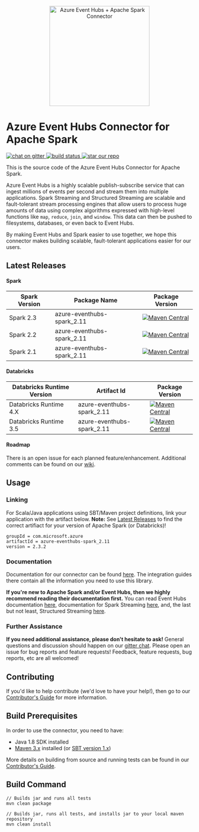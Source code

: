 <p align="center">
  <img src="event-hubs_spark.png" alt="Azure Event Hubs + Apache Spark Connector" width="270"/>
</p>

<h1>Azure Event Hubs Connector for Apache Spark</h1> 

<p>
  <a href="https://gitter.im/azure-event-hubs-spark">
    <img src="https://badges.gitter.im/gitterHQ/gitter.png" alt="chat on gitter">
  </a>
  <a href="https://travis-ci.org/Azure/azure-event-hubs-spark">
    <img src="https://travis-ci.org/Azure/azure-event-hubs-spark.svg?branch=master" alt="build status">
  </a>
  <a href="#star-our-repo">
    <img src="https://img.shields.io/github/stars/azure/azure-event-hubs-spark.svg?style=social&label=Stars" alt="star our repo">
  </a>
</p> 

This is the source code of the Azure Event Hubs Connector for Apache Spark. 

Azure Event Hubs is a highly scalable publish-subscribe service that can ingest millions of events per second and stream them into multiple applications. 
Spark Streaming and Structured Streaming are scalable and fault-tolerant stream processing engines that allow users to process huge amounts of data using 
complex algorithms expressed with high-level functions like `map`, `reduce`, `join`, and `window`. This data can then be pushed to 
filesystems, databases, or even back to Event Hubs.  

By making Event Hubs and Spark easier to use together, we hope this connector makes building scalable, fault-tolerant applications easier for our users. 

## Latest Releases

#### Spark
|Spark Version|Package Name|Package Version|
|-------------|------------|----------------|
|Spark 2.3|azure-eventhubs-spark_2.11|[![Maven Central](https://img.shields.io/badge/maven%20central-2.3.2-brightgreen.svg)](https://search.maven.org/#artifactdetails%7Ccom.microsoft.azure%7Cazure-eventhubs-spark_2.11%7C2.3.2%7Cjar)|
|Spark 2.2|azure-eventhubs-spark_2.11|[![Maven Central](https://img.shields.io/badge/maven%20central-2.2.2-blue.svg)](https://search.maven.org/#artifactdetails%7Ccom.microsoft.azure%7Cazure-eventhubs-spark_2.11%7C2.2.2%7Cjar)|
|Spark 2.1|azure-eventhubs-spark_2.11|[![Maven Central](https://img.shields.io/badge/maven%20central-2.2.2-blue.svg)](https://search.maven.org/#artifactdetails%7Ccom.microsoft.azure%7Cazure-eventhubs-spark_2.11%7C2.2.2%7Cjar)|

#### Databricks
|Databricks Runtime Version|Artifact Id|Package Version|
|-------------|------------|----------------|
|Databricks Runtime 4.X|azure-eventhubs-spark_2.11|[![Maven Central](https://img.shields.io/badge/maven%20central-2.3.2-brightgreen.svg)](https://search.maven.org/#artifactdetails%7Ccom.microsoft.azure%7Cazure-eventhubs-spark_2.11%7C2.3.2%7Cjar)|
|Databricks Runtime 3.5|azure-eventhubs-spark_2.11|[![Maven Central](https://img.shields.io/badge/maven%20central-2.3.2-brightgreen.svg)](https://search.maven.org/#artifactdetails%7Ccom.microsoft.azure%7Cazure-eventhubs-spark_2.11%7C2.3.2%7Cjar)|

#### Roadmap

There is an open issue for each planned feature/enhancement. Additional comments can be found on 
our [wiki](https://github.com/Azure/azure-event-hubs-spark/wiki).

## Usage

### Linking 

For Scala/Java applications using SBT/Maven project definitions, link your application with the artifact below. 
**Note:** See [Latest Releases](#latest-releases) to find the correct artifiact for your version of Apache Spark (or Databricks)!

    groupId = com.microsoft.azure
    artifactId = azure-eventhubs-spark_2.11
    version = 2.3.2

### Documentation

Documentation for our connector can be found [here](docs/). The integration guides there contain all the information you need to use this library. 

**If you're new to Apache Spark and/or Event Hubs, then we highly recommend reading their documentation first.** You can read Event Hubs 
documentation [here](https://docs.microsoft.com/en-us/azure/event-hubs/event-hubs-what-is-event-hubs), documentation for Spark Streaming 
[here](https://spark.apache.org/docs/latest/streaming-programming-guide.html), and, the last but not least, Structured Streaming 
[here](https://spark.apache.org/docs/latest/structured-streaming-programming-guide.html). 

### Further Assistance 

**If you need additional assistance, please don't hesitate to ask!** General questions and discussion should happen on our 
[gitter chat](https://gitter.im/azure-event-hubs-spark). Please open an issue for bug reports and feature requests! Feedback, feature 
requests, bug reports, etc are all welcomed!

## Contributing 

If you'd like to help contribute (we'd love to have your help!), then go to our [Contributor's Guide](/.github/CONTRIBUTING.md) for more information. 

## Build Prerequisites

In order to use the connector, you need to have:

- Java 1.8 SDK installed
- [Maven 3.x](https://maven.apache.org/download.cgi) installed (or [SBT version 1.x](https://www.scala-sbt.org/1.x/docs/index.html))

More details on building from source and running tests can be found in our [Contributor's Guide](/.github/CONTRIBUTING.md). 

## Build Command
    
	// Builds jar and runs all tests
	mvn clean package
	
	// Builds jar, runs all tests, and installs jar to your local maven repository
	mvn clean install
	
